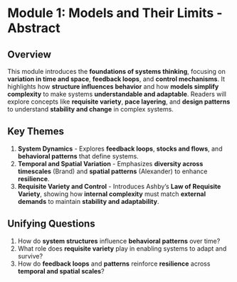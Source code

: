 # Module 1: Models and Their Limits - Abstract

## Overview
This module introduces the **foundations of systems thinking**, focusing on **variation in time and space**, **feedback loops**, and **control mechanisms**. It highlights how **structure influences behavior** and how **models simplify complexity** to make systems **understandable and adaptable**. Readers will explore concepts like **requisite variety**, **pace layering**, and **design patterns** to understand **stability and change** in complex systems.  

## Key Themes
1. **System Dynamics** - Explores **feedback loops**, **stocks and flows**, and **behavioral patterns** that define systems.  
2. **Temporal and Spatial Variation** - Emphasizes **diversity across timescales** (Brand) and **spatial patterns** (Alexander) to enhance **resilience**.  
3. **Requisite Variety and Control** - Introduces Ashby’s **Law of Requisite Variety**, showing how **internal complexity** must match **external demands** to maintain **stability and adaptability**.  

## Unifying Questions
1. How do **system structures** influence **behavioral patterns** over time?  
2. What role does **requisite variety** play in enabling systems to adapt and survive?  
3. How do **feedback loops** and **patterns** reinforce **resilience** across **temporal and spatial scales**?  


